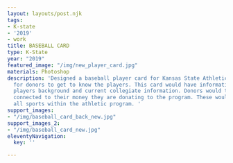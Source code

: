 ```yaml
---
layout: layouts/post.njk
tags:
- K-state
- '2019'
- work
title: BASEBALL CARD
type: K-State
year: "2019"
featured_image: "/img/new_player_card.jpg"
materials: Photoshop
description: 'Designed a baseball player card for Kansas State Athletics to be used
  for donors to get to know the players. This card would have information about the
  players background and current collegiate information. Donors would then be more
  connected to their money they are donating to the program. These would be made for
  all sports within the athletic program. '
support_images:
- "/img/baseball_card_back_new.jpg"
support_images_2:
- "/img/baseball_card_new.jpg"
eleventyNavigation:
  key: ''

---
```

